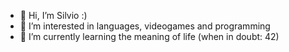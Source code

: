 - 👋 Hi, I’m Silvio :)
- 👀 I’m interested in languages, videogames and programming
- 🌱 I’m currently learning the meaning of life (when in doubt: 42)

<!---
SdC139/SdC139 is a ✨ special ✨ repository because its `README.md` (this file) appears on your GitHub profile.
You can click the Preview link to take a look at your changes.
--->
